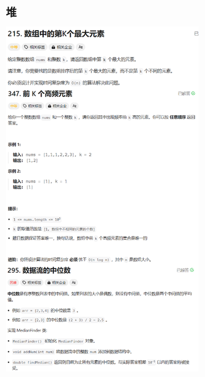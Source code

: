 # 堆

<img src="./assets/image-20240118002328849.png" alt="image-20240118002328849" style="zoom:80%;" align='left' />

<img src="./assets/image-20240118002440019.png" alt="image-20240118002440019" style="zoom:80%;" align='left' />

<img src="./assets/image-20240118002509837.png" alt="image-20240118002509837" style="zoom:80%;" align='left' />